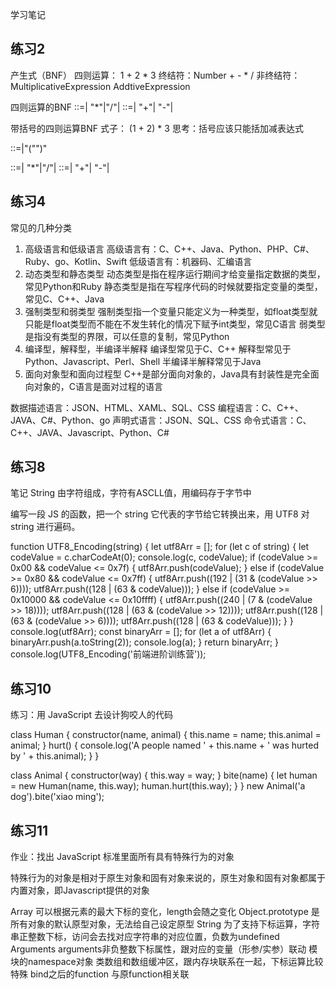 学习笔记
## 练习2

产生式（BNF）
四则运算： 1 + 2 * 3
终结符：Number + - * /
非终结符：MultiplicativeExpression AddtiveExpression

四则运算的BNF
<MultiplicativeExpression>::=<Number>|
  <MultiplicativeExpression>"*"<Number>|<MultiplicativeExpression>"/"<Number>|
<AddtiveExpression>::=<MultiplicativeExpression>|
  <AddtiveExpression>"+"<MultiplicativeExpression>|
  <AddtiveExpression>"-"<MultiplicativeExpression>|

带括号的四则运算BNF
式子： (1 + 2) * 3
思考：括号应该只能括加减表达式

<BracketExpression>::=<Number>|<AddtiveExpression>"("<BracketExpression>")"

<MultiplicativeExpression>::=<BracketExpression>|
  <MultiplicativeExpression>"*"<BracketExpression>|<MultiplicativeExpression>"/"<BracketExpression>|
<AddtiveExpression>::=<MultiplicativeExpression>|
  <AddtiveExpression>"+"<MultiplicativeExpression>|
  <AddtiveExpression>"-"<MultiplicativeExpression>|

## 练习4
常见的几种分类
1. 高级语言和低级语言
高级语言有：C、C++、Java、Python、PHP、C#、Ruby、go、Kotlin、Swift
低级语言有：机器码、汇编语言
2. 动态类型和静态类型
动态类型是指在程序运行期间才给变量指定数据的类型，常见Python和Ruby
静态类型是指在写程序代码的时候就要指定变量的类型，常见C、C++、Java
3. 强制类型和弱类型
强制类型指一个变量只能定义为一种类型，如float类型就只能是float类型而不能在不发生转化的情况下赋予int类型，常见C语言
弱类型是指没有类型的界限，可以任意的复制，常见Python
4. 编译型，解释型，半编译半解释
编译型常见于C、C++
解释型常见于Python、Javascript、Perl、Shell
半编译半解释常见于Java
5. 面向对象型和面向过程型
C++是部分面向对象的，Java具有封装性是完全面向对象的，C语言是面对过程的语言

数据描述语言：JSON、HTML、XAML、SQL、CSS
编程语言：C、C++、JAVA、C#、Python、go
声明式语言：JSON、SQL、CSS
命令式语言：C、C++、JAVA、Javascript、Python、C#


## 练习8

笔记
String 由字符组成，字符有ASCLL值，用编码存于字节中

编写一段 JS 的函数，把一个 string 它代表的字节给它转换出来，用 UTF8 对 string 进行遍码。

function UTF8_Encoding(string) {
  let utf8Arr = [];
  for (let c of string) {
    let codeValue = c.charCodeAt(0);
    console.log(c, codeValue);
    if (codeValue >= 0x00 && codeValue <= 0x7f) {
      utf8Arr.push(codeValue);
    } else if (codeValue >= 0x80 && codeValue <= 0x7ff) {
      utf8Arr.push((192 | (31 & (codeValue >> 6))));
      utf8Arr.push((128 | (63 & codeValue)));
    } else if (codeValue >= 0x10000 && codeValue <= 0x10ffff) {
      utf8Arr.push((240 | (7 & (codeValue >> 18))));
      utf8Arr.push((128 | (63 & (codeValue >> 12))));
      utf8Arr.push((128 | (63 & (codeValue >> 6))));
      utf8Arr.push((128 | (63 & codeValue)));
    }
  }
  console.log(utf8Arr);
  const binaryArr = [];
  for (let a of utf8Arr) {
    binaryArr.push(a.toString(2));
    console.log(a);
  }
  return binaryArr;
}
console.log(UTF8_Encoding('前端进阶训练营'));


## 练习10 
练习：用 JavaScript 去设计狗咬人的代码

class Human {
  constructor(name, animal) {
    this.name = name;
    this.animal = animal;
  }
  hurt() {
    console.log('A people named ' + this.name + ' was hurted by ' + this.animal);
  }
}

class Animal {
  constructor(way) {
    this.way = way;
  }
  bite(name) {
    let human = new Human(name, this.way);
    human.hurt(this.way);
  }
}
new Animal('a dog').bite('xiao ming');

## 练习11
作业：找出 JavaScript 标准里面所有具有特殊行为的对象

特殊行为的对象是相对于原生对象和固有对象来说的，原生对象和固有对象都属于内置对象，即Javascript提供的对象

Array 可以根据元素的最大下标的变化，length会随之变化
Object.prototype 是所有对象的默认原型对象，无法给自己设定原型
String 为了支持下标运算，字符串正整数下标，访问会去找对应字符串的对应位置，负数为undefined
Arguments arguments非负整数下标属性，跟对应的变量（形参/实参）联动
模块的namespace对象
类数组和数组缓冲区，跟内存块联系在一起，下标运算比较特殊
bind之后的function 与原function相关联